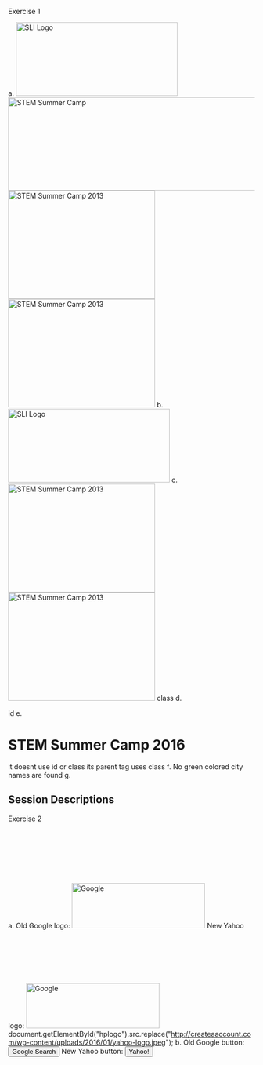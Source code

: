 Exercise 1

a.  <img src="images/SLI-logo.png" width="330" height="150" alt="SLI Logo">
    <img src="images/STEM_summer_camp_600x190.jpg" alt="STEM Summer Camp" width="600" height="190" class="border0">
    <img src="images/STEM_summer_camp_girls_2013_300.jpg" alt="STEM Summer Camp 2013" width="300" height="221" class="box_shadow margR10">
    <img src="images/STEM_summer_camp_boys_2013_300.jpg" alt="STEM Summer Camp 2013" width="300" height="221" class="box_shadow">
b.  <img src="images/SLI-logo.png" width="330" height="150" alt="SLI Logo">
c.  <img src="images/STEM_summer_camp_girls_2013_300.jpg" alt="STEM Summer Camp 2013" width="300" height="221" class="box_shadow margR10">
    <img src="images/STEM_summer_camp_boys_2013_300.jpg" alt="STEM Summer Camp 2013" width="300" height="221" class="box_shadow">
    class
d.  <div id="headernew" class="clr">
    <div id="footertest">
    id
e.  <h1>STEM Summer Camp 2016</h1>
    it doesnt use id or class
    its parent tag uses class
f.  No green colored city names are found
g. <h2 class="left">Session Descriptions</h2>

Exercise 2

a.  Old Google logo: <img alt="Google" height="92" id="hplogo" src="/images/branding/googlelogo/2x/googlelogo_color_272x92dp.png" srcset="/images/branding/googlelogo/1x/googlelogo_color_272x92dp.png 1x, /images/branding/googlelogo/2x/googlelogo_color_272x92dp.png 2x" style="padding-top:109px" width="272" onload="window.lol&amp;&amp;lol()">
    New Yahoo logo: <img alt="Google" height="92" id="hplogo" src="http://createaaccount.com/wp-content/uploads/2016/01/yahoo-logo.jpeg" style="padding-top:109px" width="272" onload="window.lol&amp;&amp;lol()">
    document.getElementById("hplogo").src.replace("http://createaaccount.com/wp-content/uploads/2016/01/yahoo-logo.jpeg");
b.  Old Google button: <input value="Google Search" aria-label="Google Search" name="btnK" type="submit" jsaction="sf.chk">
    New Yahoo button: <input jsaction="sf.chk" type="submit" value="Yahoo!" name="btnK" aria-label="Google Search">

